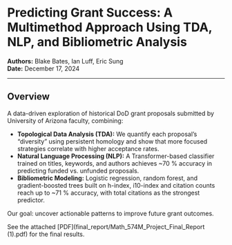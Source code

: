 # Predicting Grant Success: A Multimethod Approach Using TDA, NLP, and Bibliometric Analysis

**Authors:** Blake Bates, Ian Luff, Eric Sung  
**Date:** December 17, 2024  

---

## Overview

A data-driven exploration of historical DoD grant proposals submitted by University of Arizona faculty, combining:

- **Topological Data Analysis (TDA):** We quantify each proposal’s “diversity” using persistent homology and show that more focused strategies correlate with higher acceptance rates.
- **Natural Language Processing (NLP):**  A Transformer-based classifier trained on titles, keywords, and authors achieves ~70 % accuracy in predicting funded vs. unfunded proposals.
- **Bibliometric Modeling:** Logistic regression, random forest, and gradient-boosted trees built on h-index, i10-index and citation counts reach up to ~71 % accuracy, with total citations as the strongest predictor.

Our goal: uncover actionable patterns to improve future grant outcomes.

See the attached [PDF](final_report/Math_574M_Project_Final_Report (1).pdf) for the final results.